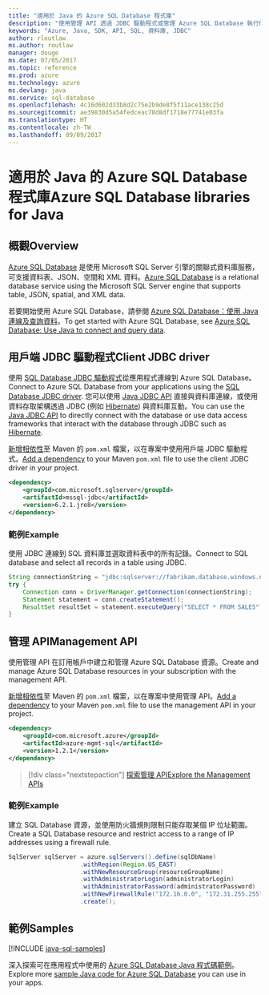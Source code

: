 ```yaml
---
title: "適用於 Java 的 Azure SQL Database 程式庫"
description: "使用管理 API 透過 JDBC 驅動程式或管理 Azure SQL Database 執行個體來連線到 Azure SQL Database。"
keywords: "Azure, Java, SDK, API, SQL, 資料庫, JDBC"
author: rloutlaw
ms.author: routlaw
manager: douge
ms.date: 07/05/2017
ms.topic: reference
ms.prod: azure
ms.technology: azure
ms.devlang: java
ms.service: sql-database
ms.openlocfilehash: 4c16d602d33b8d2c75e2b9de8f5f11ace138c25d
ms.sourcegitcommit: ae39830d5a54fedceac78d8df1718e77741e03fa
ms.translationtype: HT
ms.contentlocale: zh-TW
ms.lasthandoff: 09/09/2017
---
```

# <a name="azure-sql-database-libraries-for-java"></a><span data-ttu-id="97086-104">適用於 Java 的 Azure SQL Database 程式庫</span><span class="sxs-lookup"><span data-stu-id="97086-104">Azure SQL Database libraries for Java</span></span>

## <a name="overview"></a><span data-ttu-id="97086-105">概觀</span><span class="sxs-lookup"><span data-stu-id="97086-105">Overview</span></span>

<span data-ttu-id="97086-106">[Azure SQL Database](/azure/sql-database/sql-database-technical-overview) 是使用 Microsoft SQL Server 引擎的關聯式資料庫服務，可支援資料表、JSON、空間和 XML 資料。</span><span class="sxs-lookup"><span data-stu-id="97086-106">[Azure SQL Database](/azure/sql-database/sql-database-technical-overview) is a relational database service using the Microsoft SQL Server engine that supports table, JSON, spatial, and XML data.</span></span> 

<span data-ttu-id="97086-107">若要開始使用 Azure SQL Database，請參閱 [Azure SQL Database：使用 Java 連線及查詢資料](/azure/sql-database/sql-database-connect-query-java)。</span><span class="sxs-lookup"><span data-stu-id="97086-107">To get started with Azure SQL Database, see [Azure SQL Database: Use Java to connect and query data](/azure/sql-database/sql-database-connect-query-java).</span></span>

## <a name="client-jdbc-driver"></a><span data-ttu-id="97086-108">用戶端 JDBC 驅動程式</span><span class="sxs-lookup"><span data-stu-id="97086-108">Client JDBC driver</span></span>

<span data-ttu-id="97086-109">使用 [SQL Database JDBC 驅動程式](/sql/connect/jdbc/microsoft-jdbc-driver-for-sql-server)從應用程式連線到 Azure SQL Database。</span><span class="sxs-lookup"><span data-stu-id="97086-109">Connect to Azure SQL Database from your applications using the [SQL Database JDBC driver](/sql/connect/jdbc/microsoft-jdbc-driver-for-sql-server).</span></span> <span data-ttu-id="97086-110">您可以使用 [Java JDBC API](https://docs.oracle.com/javase/8/docs/technotes/guides/jdbc/) 直接與資料庫連線，或使用資料存取架構透過 JDBC (例如 [Hibernate](http://hibernate.org/)) 與資料庫互動。</span><span class="sxs-lookup"><span data-stu-id="97086-110">You can use the [Java JDBC API](https://docs.oracle.com/javase/8/docs/technotes/guides/jdbc/) to directly connect with the database or use data access frameworks that interact with the database through JDBC such as [Hibernate](http://hibernate.org/).</span></span>

<span data-ttu-id="97086-111">[新增相依性](https://maven.apache.org/guides/getting-started/index.html#How_do_I_use_external_dependencies)至 Maven 的 `pom.xml` 檔案，以在專案中使用用戶端 JDBC 驅動程式。</span><span class="sxs-lookup"><span data-stu-id="97086-111">[Add a dependency](https://maven.apache.org/guides/getting-started/index.html#How_do_I_use_external_dependencies) to your Maven `pom.xml` file to use the client JDBC driver in your project.</span></span>


```XML
<dependency>
    <groupId>com.microsoft.sqlserver</groupId>
    <artifactId>mssql-jdbc</artifactId>
    <version>6.2.1.jre8</version>
</dependency>
```   

### <a name="example"></a><span data-ttu-id="97086-112">範例</span><span class="sxs-lookup"><span data-stu-id="97086-112">Example</span></span>

<span data-ttu-id="97086-113">使用 JDBC 連線到 SQL 資料庫並選取資料表中的所有記錄。</span><span class="sxs-lookup"><span data-stu-id="97086-113">Connect to SQL database and select all records in a table using JDBC.</span></span>

```java
String connectionString = "jdbc:sqlserver://fabrikam.database.windows.net:1433;database=fiber;user=raisa;password=testpass;encrypt=true;hostNameInCertificate=*.database.windows.net;loginTimeout=30;";
try {
    Connection conn = DriverManager.getConnection(connectionString);
    Statement statement = conn.createStatement();
    ResultSet resultSet = statement.executeQuery("SELECT * FROM SALES");
}  
```

## <a name="management-api"></a><span data-ttu-id="97086-114">管理 API</span><span class="sxs-lookup"><span data-stu-id="97086-114">Management API</span></span>

<span data-ttu-id="97086-115">使用管理 API 在訂用帳戶中建立和管理 Azure SQL Database 資源。</span><span class="sxs-lookup"><span data-stu-id="97086-115">Create and manage Azure SQL Database resources in your subscription with the management API.</span></span>   

<span data-ttu-id="97086-116">[新增相依性](https://maven.apache.org/guides/getting-started/index.html#How_do_I_use_external_dependencies)至 Maven 的 `pom.xml` 檔案，以在專案中使用管理 API。</span><span class="sxs-lookup"><span data-stu-id="97086-116">[Add a dependency](https://maven.apache.org/guides/getting-started/index.html#How_do_I_use_external_dependencies) to your Maven `pom.xml` file to use the management API in your project.</span></span>


```XML
<dependency>
    <groupId>com.microsoft.azure</groupId>
    <artifactId>azure-mgmt-sql</artifactId>
    <version>1.2.1</version>
</dependency>
```

> [!div class="nextstepaction"]
> [<span data-ttu-id="97086-117">探索管理 API</span><span class="sxs-lookup"><span data-stu-id="97086-117">Explore the Management APIs</span></span>](/java/api/overview/azure/sql/managementapi)

### <a name="example"></a><span data-ttu-id="97086-118">範例</span><span class="sxs-lookup"><span data-stu-id="97086-118">Example</span></span>

<span data-ttu-id="97086-119">建立 SQL Database 資源，並使用防火牆規則限制只能存取某個 IP 位址範圍。</span><span class="sxs-lookup"><span data-stu-id="97086-119">Create a SQL Database resource and restrict access to a range of IP addresses using a firewall rule.</span></span>

```java
SqlServer sqlServer = azure.sqlServers().define(sqlDbName)
                    .withRegion(Region.US_EAST)
                    .withNewResourceGroup(resourceGroupName)
                    .withAdministratorLogin(administratorLogin)
                    .withAdministratorPassword(administratorPassword)
                    .withNewFirewallRule("172.16.0.0", "172.31.255.255")
                    .create();
```

## <a name="samples"></a><span data-ttu-id="97086-120">範例</span><span class="sxs-lookup"><span data-stu-id="97086-120">Samples</span></span>

[!INCLUDE [java-sql-samples](../docs-ref-conceptual/includes/sql.md)]

<span data-ttu-id="97086-121">深入探索可在應用程式中使用的 [Azure SQL Database Java 程式碼範例](https://azure.microsoft.com/resources/samples/?platform=java&term=SQL)。</span><span class="sxs-lookup"><span data-stu-id="97086-121">Explore more [sample Java code for Azure SQL Database](https://azure.microsoft.com/resources/samples/?platform=java&term=SQL) you can use in your apps.</span></span>